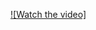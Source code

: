 [![Watch the video]](https://drive.google.com/file/d/1v05vymSoCzGh4OFPhls-d60dnp7KTmab/view?usp=sharing)

